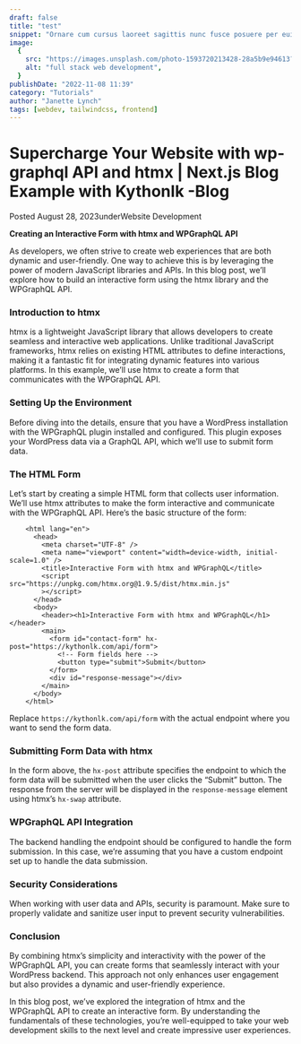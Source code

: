 ```yaml
---
draft: false
title: "test"
snippet: "Ornare cum cursus laoreet sagittis nunc fusce posuere per euismod dis vehicula a, semper fames lacus maecenas dictumst pulvinar neque enim non potenti. Torquent hac sociosqu eleifend potenti."
image:
  {
    src: "https://images.unsplash.com/photo-1593720213428-28a5b9e94613?&fit=crop&w=430&h=240",
    alt: "full stack web development",
  }
publishDate: "2022-11-08 11:39"
category: "Tutorials"
author: "Janette Lynch"
tags: [webdev, tailwindcss, frontend]
---
```


# Supercharge Your Website with wp-graphql API and htmx | Next.js Blog Example with Kythonlk -Blog

Posted August 28, 2023underWebsite Development

**Creating an Interactive Form with htmx and WPGraphQL API**

As developers, we often strive to create web experiences that are both dynamic and user-friendly. One way to achieve this is by leveraging the power of modern JavaScript libraries and APIs. In this blog post, we’ll explore how to build an interactive form using the htmx library and the WPGraphQL API.

### **Introduction to htmx**

htmx is a lightweight JavaScript library that allows developers to create seamless and interactive web applications. Unlike traditional JavaScript frameworks, htmx relies on existing HTML attributes to define interactions, making it a fantastic fit for integrating dynamic features into various platforms. In this example, we’ll use htmx to create a form that communicates with the WPGraphQL API.

### **Setting Up the Environment**

Before diving into the details, ensure that you have a WordPress installation with the WPGraphQL plugin installed and configured. This plugin exposes your WordPress data via a GraphQL API, which we’ll use to submit form data.

### **The HTML Form**

Let’s start by creating a simple HTML form that collects user information. We’ll use htmx attributes to make the form interactive and communicate with the WPGraphQL API. Here’s the basic structure of the form:

```
    <html lang="en">
      <head>
        <meta charset="UTF-8" />
        <meta name="viewport" content="width=device-width, initial-scale=1.0" />
        <title>Interactive Form with htmx and WPGraphQL</title>
        <script src="https://unpkg.com/htmx.org@1.9.5/dist/htmx.min.js"
        ></script>
      </head>
      <body>
        <header><h1>Interactive Form with htmx and WPGraphQL</h1></header>
        <main>
          <form id="contact-form" hx-post="https://kythonlk.com/api/form">
            <!-- Form fields here -->
            <button type="submit">Submit</button>
          </form>
          <div id="response-message"></div>
        </main>
      </body>
    </html>
```

Replace `https://kythonlk.com/api/form` with the actual endpoint where you want to send the form data.

### **Submitting Form Data with htmx**

In the form above, the `hx-post` attribute specifies the endpoint to which the form data will be submitted when the user clicks the “Submit” button. The response from the server will be displayed in the `response-message` element using htmx’s `hx-swap` attribute.

### **WPGraphQL API Integration**

The backend handling the endpoint should be configured to handle the form submission. In this case, we’re assuming that you have a custom endpoint set up to handle the data submission.

### **Security Considerations**

When working with user data and APIs, security is paramount. Make sure to properly validate and sanitize user input to prevent security vulnerabilities.

### **Conclusion**

By combining htmx’s simplicity and interactivity with the power of the WPGraphQL API, you can create forms that seamlessly interact with your WordPress backend. This approach not only enhances user engagement but also provides a dynamic and user-friendly experience.

In this blog post, we’ve explored the integration of htmx and the WPGraphQL API to create an interactive form. By understanding the fundamentals of these technologies, you’re well-equipped to take your web development skills to the next level and create impressive user experiences.
